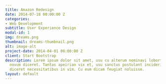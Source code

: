```yaml
---
title: Amazon Redesign
date: 2014-07-18 00:00:00 Z
categories:
- Web Development
subtitle: User Experience Design
modal-id: 1
img: dreams.png
thumbnail: dreams-thumbnail.png
alt: image-alt
project-date: 2014-04-01 00:00:00 Z
client: Start Bootstrap
description: Lorem ipsum dolor sit amet, usu cu alterum nominavi lobortis. At duo
  novum diceret. Tantas apeirian vix et, usu sanctus postulant inciderint ut, populo
  diceret necessitatibus in vim. Cu eum dicam feugiat noluisse.
layout: default
---
```


